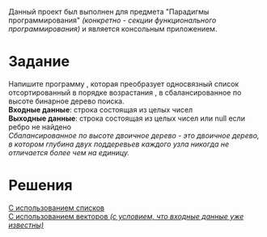 Данный проект был выполнен для предмета "Парадигмы программирования" *(конкретно - секции функционального программирования)* и является консольным приложением.  
# Задание  
Напишите программу , которая преобразует односвязный список отсортированный в порядке возрастания , в сбалансированное по высоте бинарное дерево поиска.  
**Входные данные**: строка состоящая из целых чисел  
**Выходные данные**: строка состоящая из целых чисел или null если ребро не найдено  
*Сбалансированное по высоте двоичное дерево - это двоичное дерево, в котором глубина двух поддеревьев каждого узла никогда не отличается более чем на единицу.*  
# Решения 
[С использованием списков](/functonalProgramming/functionalProgramming.cpp)  
[С использованием векторов *(с условием, что входные данные уже известны)*](/functonalProgramming/Vector.cpp)

